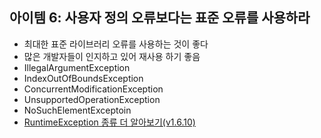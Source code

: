 ## 아이템 6: 사용자 정의 오류보다는 표준 오류를 사용하라
- 최대한 표준 라이브러리 오류를 사용하는 것이 좋다
- 많은 개발자들이 인지하고 있어 재사용 하기 좋음
- IllegalArgumentException
- IndexOutOfBoundsException
- ConcurrentModificationException
- UnsupportedOperationException
- NoSuchElementExceptoin
- [RuntimeException 종류 더 알아보기(v1.6.10)](https://docs.oracle.com/javase/8/docs/api/java/lang/RuntimeException.html)